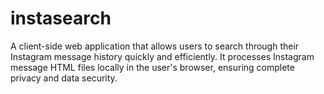 # instasearch
A client-side web application that allows users to search through their Instagram message history quickly and efficiently. It processes Instagram message HTML files locally in the user's browser, ensuring complete privacy and data security.
